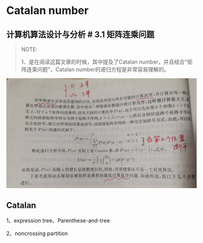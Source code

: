 # Catalan number

## 计算机算法设计与分析 # 3.1 矩阵连乘问题

> NOTE: 
>
> 1、是在阅读这篇文章的时候，其中提及了Catalan number，并且结合"矩阵连乘问题"，Catalan number的递归方程是非常容易理解的。
>
> 

![](./计算机算法设计与分析-Catalan-number.jpg)



## Catalan 

1、expression tree、Parenthese-and-tree

2、noncrossing partition


